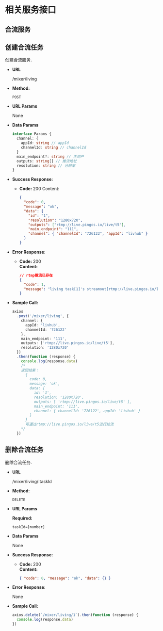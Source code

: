 # 相关服务接口

## 合流服务

## **创建合流任务**

创建合流服务.

- **URL**

  /mixer/living

- **Method:**

  `POST`

- **URL Params**

  None

- **Data Params**

  ```typescript
  interface Params {
    channel: {
      appId: string // appId
      channelId: string // channelId
    }
    main_endpoint?: string // 主用户
    outputs: string[] // 推流地址
    resolution: string // 分辨率
  }
  ```

- **Success Response:**

  - **Code:** 200 Content:
    ```json
    {
      "code": 0,
      "message": "ok",
      "data": {
        "id": "1",
        "resolution": "1280x720",
        "outputs": ["rtmp://live.pingos.io/live/t5"],
        "main_endpoint": "111",
        "channel": { "channelId": "726122", "appId": "livhub" }
      }
    }
    ```

* **Error Response:**

  - **Code:** 200 <br />
    **Content:**
    ```json
    // rtmp推流已存在
    {
      "code": 1,
      "message": "living task[1]'s streamout[rtmp://live.pingos.io/live/t5] already exists"
    }
    ```

- **Sample Call:**

  ```typescript
  axios
    .post('/mixer/living', {
      channel: {
        appId: 'livhub',
        channelId: '726122'
      },
      main_endpoint: '111',
      outputs: ['rtmp://live.pingos.io/live/t5'],
      resolution: '1280x720'
    })
    .then(function (response) {
      console.log(response.data)
      /*
      返回结果：
        {
          code: 0,
          message: 'ok',
          data: {
            id: '1',
            resolution: '1280x720',
            outputs: [ 'rtmp://live.pingos.io/live/t5' ],
            main_endpoint: '111',
            channel: { channelId: '726122', appId: 'livhub' }
          }
        }
        可通过rtmp://live.pingos.io/live/t5进行拉流
      */
    })
  ```

## **删除合流任务**

删除合流任务.

- **URL**

  /mixer/living/:taskId

- **Method:**

  `DELETE`

- **URL Params**

  **Required:**

  `taskId=[number]`

- **Data Params**

  None

- **Success Response:**

  - **Code:** 200 <br />
    **Content:**
    ```json
    { "code": 0, "message": "ok", "data": {} }
    ```

* **Error Response:**

  None

- **Sample Call:**

  ```typescript
  axios.delete(`/mixer/living/1`).then(function (response) {
    console.log(response.data)
  })
  ```
